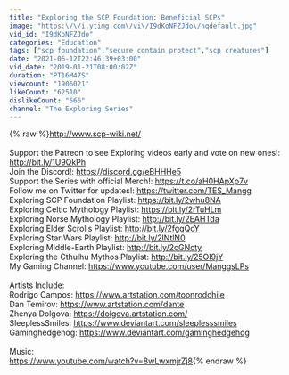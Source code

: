 ```yaml
---
title: "Exploring the SCP Foundation: Beneficial SCPs"
image: "https:\/\/i.ytimg.com\/vi\/I9dKoNFZJdo\/hqdefault.jpg"
vid_id: "I9dKoNFZJdo"
categories: "Education"
tags: ["scp foundation","secure contain protect","scp creatures"]
date: "2021-06-12T22:46:39+03:00"
vid_date: "2019-01-21T08:00:02Z"
duration: "PT16M47S"
viewcount: "1906021"
likeCount: "62510"
dislikeCount: "566"
channel: "The Exploring Series"
---
```

{% raw %}<a rel="nofollow" target="blank" href="http://www.scp-wiki.net/">http://www.scp-wiki.net/</a><br /><br />Support the Patreon to see Exploring videos early and vote on new ones!: <a rel="nofollow" target="blank" href="http://bit.ly/1U9QkPh">http://bit.ly/1U9QkPh</a><br />Join the Discord!: <a rel="nofollow" target="blank" href="https://discord.gg/eBHHHe5">https://discord.gg/eBHHHe5</a><br />Support the Series with official Merch!: <a rel="nofollow" target="blank" href="https://t.co/aH0HApXp7v">https://t.co/aH0HApXp7v</a><br />Follow me on Twitter for updates!: <a rel="nofollow" target="blank" href="https://twitter.com/TES_Mangg">https://twitter.com/TES_Mangg</a><br />Exploring SCP Foundation Playlist: <a rel="nofollow" target="blank" href="https://bit.ly/2whu8NA">https://bit.ly/2whu8NA</a><br />Exploring Celtic Mythology Playlist: <a rel="nofollow" target="blank" href="https://bit.ly/2rTuHLm">https://bit.ly/2rTuHLm</a><br />Exploring Norse Mythology Playlist: <a rel="nofollow" target="blank" href="http://bit.ly/2EAHTda">http://bit.ly/2EAHTda</a><br />Exploring Elder Scrolls Playlist: <a rel="nofollow" target="blank" href="http://bit.ly/2fgqQoY">http://bit.ly/2fgqQoY</a><br />Exploring Star Wars Playlist: <a rel="nofollow" target="blank" href="http://bit.ly/2lNtlN0">http://bit.ly/2lNtlN0</a><br />Exploring Middle-Earth Playlist: <a rel="nofollow" target="blank" href="http://bit.ly/2cGNcty">http://bit.ly/2cGNcty</a><br />Exploring the Cthulhu Mythos Playlist: <a rel="nofollow" target="blank" href="http://bit.ly/25OI9jY">http://bit.ly/25OI9jY</a><br />My Gaming Channel: <a rel="nofollow" target="blank" href="https://www.youtube.com/user/ManggsLPs">https://www.youtube.com/user/ManggsLPs</a><br /><br />Artists Include:<br />Rodrigo Campos: <a rel="nofollow" target="blank" href="https://www.artstation.com/toonrodchile">https://www.artstation.com/toonrodchile</a><br />Dan Temirov: <a rel="nofollow" target="blank" href="https://www.artstation.com/dante">https://www.artstation.com/dante</a><br />Zhenya Dolgova: <a rel="nofollow" target="blank" href="https://dolgova.artstation.com/">https://dolgova.artstation.com/</a><br />SleeplessSmiles: <a rel="nofollow" target="blank" href="https://www.deviantart.com/sleeplesssmiles">https://www.deviantart.com/sleeplesssmiles</a><br />Gaminghedgehog: <a rel="nofollow" target="blank" href="https://www.deviantart.com/gaminghedgehog">https://www.deviantart.com/gaminghedgehog</a><br /><br />Music:<br /><a rel="nofollow" target="blank" href="https://www.youtube.com/watch?v=8wLwxmjrZj8">https://www.youtube.com/watch?v=8wLwxmjrZj8</a>{% endraw %}
